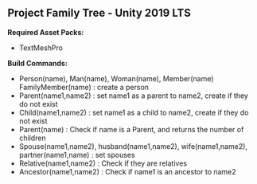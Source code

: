 Project Family Tree - Unity 2019 LTS
-

**Required Asset Packs:**
- TextMeshPro

**Build Commands:**
- Person(name), Man(name), Woman(name), Member(name) FamilyMember(name) : create a person
- Parent(name1,name2) : set name1 as a parent to name2, create if they do not exist
- Child(name1,name2) : set name1 as a child to name2, create if they do not exist
- Parent(name) : Check if name is a Parent, and returns the number of children
- Spouse(name1,name2), husband(name1,name2), wife(name1,name2), partner(name1,name) : set spouses
- Relative(name1,name2) : Check if they are relatives
- Ancestor(name1,name2) : Check if name1 is an ancestor to name2
 